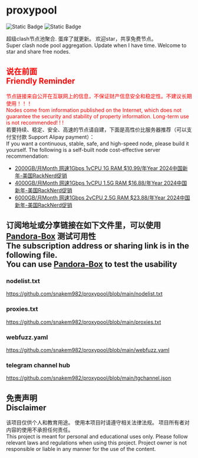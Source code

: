 # proxypool

![Static Badge](https://img.shields.io/badge/ss|ssr|vmess|vless|trojan-free-orange)
![Static Badge](https://img.shields.io/badge/tuic|hysteria|hysteria2-free-orange)

超级clash节点池聚合.
蛋痒了就更新。
欢迎star，共享免费节点。
<br/>
Super clash node pool aggregation.
Update when I have time.
Welcome to star and share free nodes.

## <font color="red">说在前面<br/>Friendly Reminder</font>
<font color="red">节点链接来自公开在互联网上的信息，不保证财产信息安全和稳定性。不建议长期使用！！！<br/>
Nodes come from information published on the Internet,
which does not guarantee the security and stability of property information.
Long-term use is not recommended! ! !</font><br/>
若要持续、稳定、安全、高速的节点请自建，下面是高性价比服务器推荐（可以支付宝付款 Support Alipay payment）：<br/>
If you want a continuous, stable, safe, and high-speed node, please build it yourself.
The following is a self-built node cost-effective server recommendation:<br/>
- [2000GB/月Month 网速1Gbps 1vCPU 1G RAM $10.99/年Year 2024中国新年-美国RackNerd促销](https://my.racknerd.com/aff.php?aff=8613&pid=838 "2024中国新年-美国RackNerd促销")
- [4000GB/月Month 网速1Gbps 1vCPU 1.5G RAM $16.88/年Year 2024中国新年-美国RackNerd促销](https://my.racknerd.com/aff.php?aff=8613&pid=839 "2024中国新年-美国RackNerd促销")
- [6000GB/月Month 网速1Gbps 2vCPU 2.5G RAM $23.88/年Year 2024中国新年-美国RackNerd促销](https://my.racknerd.com/aff.php?aff=8613&pid=840 "2024中国新年-美国RackNerd促销")

## 订阅地址或分享链接在如下文件里，可以使用 [Pandora-Box](https://github.com/snakem982/Pandora-Box/blob/main/README-CN.md) 测试可用性<br>The subscription address or sharing link is in the following file. <br>You can use [Pandora-Box](https://github.com/snakem982/Pandora-Box) to test the usability
### nodelist.txt
https://github.com/snakem982/proxypool/blob/main/nodelist.txt
### proxies.txt
https://github.com/snakem982/proxypool/blob/main/proxies.txt
### webfuzz.yaml
https://github.com/snakem982/proxypool/blob/main/webfuzz.yaml
### telegram channel hub
https://github.com/snakem982/proxypool/blob/main/tgchannel.json

## 免责声明 <br/>Disclaimer
该项目仅供个人和教育用途。
使用本项目时请遵守相关法律法规。
项目所有者对内容的使用不承担任何责任。
<br/>
This project is meant for personal and educational uses only.
Please follow relevant laws and regulations when using this project.
Project owner is not responsible or liable in any manner for the use of the content.

